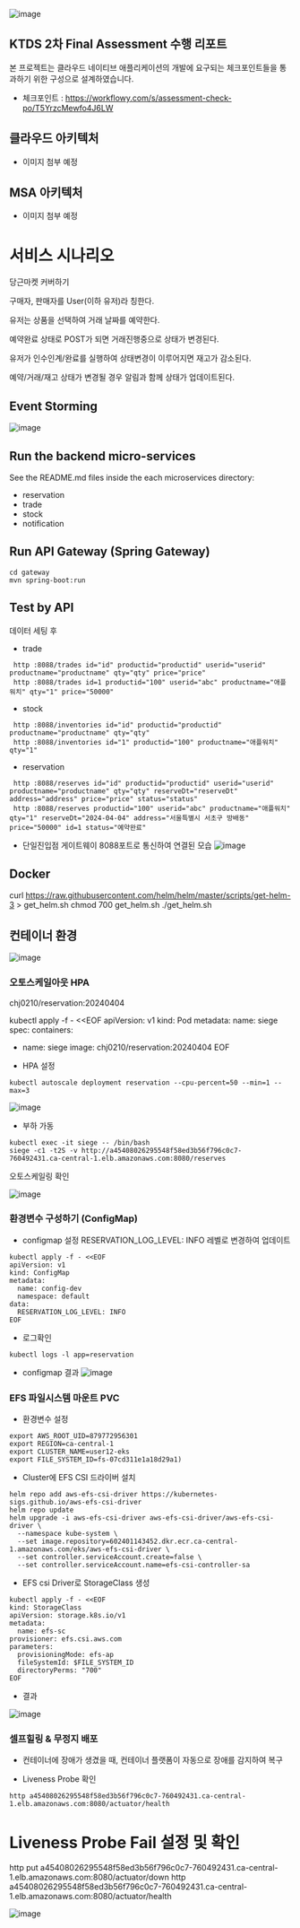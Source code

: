 ![image](https://github.com/hj0210/secondhand-transaction/assets/68845747/68f567d6-21d1-495b-b910-befc388a3a11)

## KTDS 2차 Final Assessment 수행 리포트
본 프로젝트는 클라우드 네이티브 애플리케이션의 개발에 요구되는 체크포인트들을 통과하기 위한 구성으로 설계하였습니다.
- 체크포인트 : https://workflowy.com/s/assessment-check-po/T5YrzcMewfo4J6LW
  
## 클라우드 아키텍처
- 이미지 첨부 예정
## MSA 아키텍처
- 이미지 첨부 예정

# 서비스 시나리오
당근마켓 커버하기

구매자, 판매자를 User(이하 유저)라 칭한다.

유저는 상품을 선택하여 거래 날짜를 예약한다.

예약완료 상태로 POST가 되면 거래진행중으로 상태가 변경된다.

유저가 인수인계/완료를 실행하여 상태변경이 이루어지면 재고가 감소된다.

예약/거래/재고 상태가 변경될 경우 알림과 함께 상태가 업데이트된다.

## Event Storming
![image](https://github.com/hj0210/secondhand-transaction/assets/68845747/6c35680a-6854-4877-969c-207f838fd92a)

## Run the backend micro-services
See the README.md files inside the each microservices directory:

- reservation
- trade
- stock
- notification


## Run API Gateway (Spring Gateway)
```
cd gateway
mvn spring-boot:run
```

## Test by API
데이터 세팅 후
- trade 
```
 http :8088/trades id="id" productid="productid" userid="userid" productname="productname" qty="qty" price="price"
 http :8088/trades id=1 productid="100" userid="abc" productname="애플워치" qty="1" price="50000"
```
- stock
```
 http :8088/inventories id="id" productid="productid" productname="productname" qty="qty"
 http :8088/inventories id="1" productid="100" productname="애플워치" qty="1"
```
- reservation
```
 http :8088/reserves id="id" productid="productid" userid="userid" productname="productname" qty="qty" reserveDt="reserveDt" address="address" price="price" status="status"
 http :8088/reserves productid="100" userid="abc" productname="애플워치" qty="1" reserveDt="2024-04-04" address="서울특별시 서초구 방배동" price="50000" id=1 status="예약완료" 
```

- 단일진입점 게이트웨이 8088포트로 통신하여 연결된 모습
![image](https://github.com/hj0210/secondhand-transaction/assets/68845747/1f374cf6-5e01-4fe6-9119-39a700b63a58)


## Docker
curl https://raw.githubusercontent.com/helm/helm/master/scripts/get-helm-3 > get_helm.sh
chmod 700 get_helm.sh
./get_helm.sh


## 컨테이너 환경
![image](https://github.com/hj0210/secondhand-transaction/assets/68845747/4f115764-4b8d-4db5-a572-55ee1e750ce5)

### 오토스케일아웃 HPA

chj0210/reservation:20240404 

kubectl apply -f - <<EOF
apiVersion: v1
kind: Pod
metadata:
  name: siege
spec:
  containers:
  - name: siege
    image: chj0210/reservation:20240404 
EOF

- HPA 설정
```
kubectl autoscale deployment reservation --cpu-percent=50 --min=1 --max=3

```

![image](https://github.com/hj0210/secondhand-transaction/assets/68845747/241c47b0-2920-4748-8663-3b1be7220c7c)

- 부하 가동

```
kubectl exec -it siege -- /bin/bash
siege -c1 -t2S -v http://a45408026295548f58ed3b56f796c0c7-760492431.ca-central-1.elb.amazonaws.com:8080/reserves
```
오토스케일링 확인

![image](https://github.com/hj0210/secondhand-transaction/assets/68845747/9a83cbb7-9630-48c2-aee6-df4f0c4b3adf)


### 환경변수 구성하기 (ConfigMap)

- configmap 설정
 RESERVATION_LOG_LEVEL: INFO 레벨로 변경하여 업데이트

```
kubectl apply -f - <<EOF
apiVersion: v1
kind: ConfigMap
metadata:
  name: config-dev
  namespace: default
data:
  RESERVATION_LOG_LEVEL: INFO
EOF
```

- 로그확인

```
kubectl logs -l app=reservation
```

- configmap 결과
![image](https://github.com/hj0210/secondhand-transaction/assets/68845747/a7ca9fe6-ffce-4e59-9b20-742101dce0bc)

### EFS 파일시스템 마운트 PVC
- 환경변수 설정

```
export AWS_ROOT_UID=879772956301
export REGION=ca-central-1
export CLUSTER_NAME=user12-eks
export FILE_SYSTEM_ID=fs-07cd311e1a18d29a1)
```

-  Cluster에 EFS CSI 드라이버 설치

```
helm repo add aws-efs-csi-driver https://kubernetes-sigs.github.io/aws-efs-csi-driver
helm repo update
helm upgrade -i aws-efs-csi-driver aws-efs-csi-driver/aws-efs-csi-driver \
  --namespace kube-system \
  --set image.repository=602401143452.dkr.ecr.ca-central-1.amazonaws.com/eks/aws-efs-csi-driver \
  --set controller.serviceAccount.create=false \
  --set controller.serviceAccount.name=efs-csi-controller-sa
```

-  EFS csi Driver로 StorageClass 생성

```
kubectl apply -f - <<EOF
kind: StorageClass
apiVersion: storage.k8s.io/v1
metadata:
  name: efs-sc
provisioner: efs.csi.aws.com
parameters:
  provisioningMode: efs-ap
  fileSystemId: $FILE_SYSTEM_ID
  directoryPerms: "700"
EOF
```
- 결과
  
![image](https://github.com/hj0210/secondhand-transaction/assets/68845747/c8e7d35b-052c-4747-83ee-8cc42d98ae9e)

### 셀프힐링 & 무정지 배포 
- 컨테이너에 장애가 생겼을 때, 컨테이너 플랫폼이 자동으로 장애를 감지하여 복구

- Liveness Probe 확인
```
http a45408026295548f58ed3b56f796c0c7-760492431.ca-central-1.elb.amazonaws.com:8080/actuator/health
```

# Liveness Probe Fail 설정 및 확인
http put a45408026295548f58ed3b56f796c0c7-760492431.ca-central-1.elb.amazonaws.com:8080/actuator/down
http a45408026295548f58ed3b56f796c0c7-760492431.ca-central-1.elb.amazonaws.com:8080/actuator/health

![image](https://github.com/hj0210/secondhand-transaction/assets/68845747/9fb741a7-a274-4ae1-99e9-a75ebc5a2c2d)
